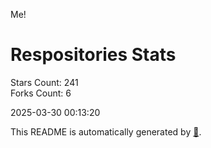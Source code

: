 Me!

# Respositories Stats
Stars Count: 241  
Forks Count: 6

2025-03-30 00:13:20  

This README is automatically generated by [🐰](https://github.com/rnitta/rnitta).
